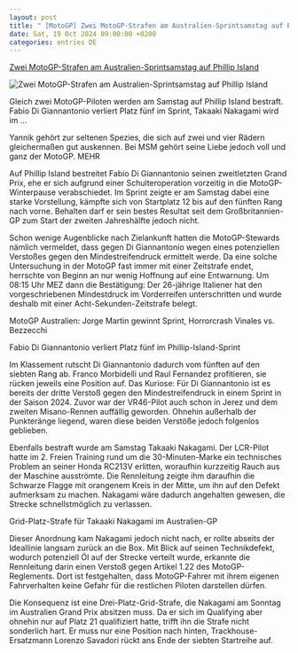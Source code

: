 ```yaml
---
layout: post
title: " [MotoGP] Zwei MotoGP-Strafen am Australien-Sprintsamstag auf Phillip Island"
date: Sat, 19 Oct 2024 09:00:00 +0200
categories: entries DE
---
```

[Zwei MotoGP-Strafen am Australien-Sprintsamstag auf Phillip Island](https://www.motorsport-magazin.com/motogp/news-290968-zwei-motogp-strafen-am-australien-sprintsamstag-auf-phillip-island/)

![Zwei MotoGP-Strafen am Australien-Sprintsamstag auf Phillip Island](https://images.motorsport-magazin.com/images/1200/570/q_80/s_fb/1085540.jpg)

Gleich zwei MotoGP-Piloten werden am Samstag auf Phillip Island bestraft. Fabio Di Giannantonio verliert Platz fünf im Sprint, Takaaki Nakagami wird im ...

Yannik gehört zur seltenen Spezies, die sich auf zwei und vier Rädern gleichermaßen gut auskennen. Bei MSM gehört seine Liebe jedoch voll und ganz der MotoGP. MEHR

Auf Phillip Island bestreitet Fabio Di Giannantonio seinen zweitletzten Grand Prix, ehe er sich aufgrund einer Schulteroperation vorzeitig in die MotoGP-Winterpause verabschiedet. Im Sprint zeigte er am Samstag dabei eine starke Vorstellung, kämpfte sich von Startplatz 12 bis auf den fünften Rang nach vorne. Behalten darf er sein bestes Resultat seit dem Großbritannien-GP zum Start der zweiten Jahreshälfte jedoch nicht.

Schon wenige Augenblicke nach Zielankunft hatten die MotoGP-Stewards nämlich vermeldet, dass gegen Di Giannantonio wegen eines potenziellen Verstoßes gegen den Mindestreifendruck ermittelt werde. Da eine solche Untersuchung in der MotoGP fast immer mit einer Zeitstrafe endet, herrschte von Beginn an nur wenig Hoffnung auf eine Entwarnung. Um 08:15 Uhr MEZ dann die Bestätigung: Der 26-jährige Italiener hat den vorgeschriebenen Mindestdruck im Vorderreifen unterschritten und wurde deshalb mit einer Acht-Sekunden-Zeitstrafe belegt.

MotoGP Australien: Jorge Martin gewinnt Sprint, Horrorcrash Vinales vs. Bezzecchi

Fabio Di Giannantonio verliert Platz fünf im Phillip-Island-Sprint

Im Klassement rutscht Di Giannantonio dadurch vom fünften auf den siebten Rang ab. Franco Morbidelli und Raul Fernandez profitieren, sie rücken jeweils eine Position auf. Das Kuriose: Für Di Giannantonio ist es bereits der dritte Verstoß gegen den Mindestreifendruck in einem Sprint in der Saison 2024. Zuvor war der VR46-Pilot auch schon in Jerez und dem zweiten Misano-Rennen auffällig geworden. Ohnehin außerhalb der Punkteränge liegend, waren diese beiden Verstöße jedoch folgenlos geblieben.

Ebenfalls bestraft wurde am Samstag Takaaki Nakagami. Der LCR-Pilot hatte im 2. Freien Training rund um die 30-Minuten-Marke ein technisches Problem an seiner Honda RC213V erlitten, woraufhin kurzzeitig Rauch aus der Maschine ausströmte. Die Rennleitung zeigte ihm daraufhin die Schwarze Flagge mit orangenem Kreis in der Mitte, um ihn auf den Defekt aufmerksam zu machen. Nakagami wäre dadurch angehalten gewesen, die Strecke schnellstmöglich zu verlassen.

Grid-Platz-Strafe für Takaaki Nakagami im Australien-GP

Dieser Anordnung kam Nakagami jedoch nicht nach, er rollte abseits der Ideallinie langsam zurück an die Box. Mit Blick auf seinen Technikdefekt, wodurch potenziell Öl auf der Strecke verteilt wurde, erkannte die Rennleitung darin einen Verstoß gegen Artikel 1.22 des MotoGP-Reglements. Dort ist festgehalten, dass MotoGP-Fahrer mit ihrem eigenen Fahrverhalten keine Gefahr für die restlichen Piloten darstellen dürfen.

Die Konsequenz ist eine Drei-Platz-Grid-Strafe, die Nakagami am Sonntag im Australien Grand Prix absitzen muss. Da er sich im Qualifying aber ohnehin nur auf Platz 21 qualifiziert hatte, trifft ihn die Strafe nicht sonderlich hart. Er muss nur eine Position nach hinten, Trackhouse-Ersatzmann Lorenzo Savadori rückt ans Ende der siebten Startreihe auf.


